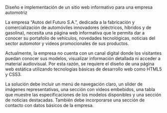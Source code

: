 Diseño e implementación de un sitio web informativo para una empresa automotriz

La empresa “Autos del Futuro S.A.”, dedicada a la fabricación y comercialización de automóviles innovadores (eléctricos, híbridos y de gasolina), necesita una página web informativa que le permita dar a conocer su portafolio de vehículos, novedades tecnológicas, noticias del sector automotor y videos promocionales de sus productos.

Actualmente, la empresa no cuenta con un canal digital donde los visitantes puedan conocer sus modelos, visualizar información detallada ni acceder a material audiovisual. Por esta razón, se requiere el diseño de una página web estática utilizando tecnologías básicas de desarrollo web como HTML5 y CSS3.

La solución debe incluir un menú de navegación claro, un slider de imágenes representativas, una sección con videos embebidos, una tabla que muestre las especificaciones de los modelos disponibles y una sección de noticias destacadas. También debe incorporarse una sección de contacto con datos básicos de la empresa.